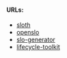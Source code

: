 #### URLs:
- [sloth](https://github.com/slok/sloth)
- [openslo](https://github.com/OpenSLO/OpenSLO)
- [slo-generator](https://github.com/google/slo-generator)
- [lifecycle-toolkit](https://github.com/keptn/lifecycle-toolkit)
